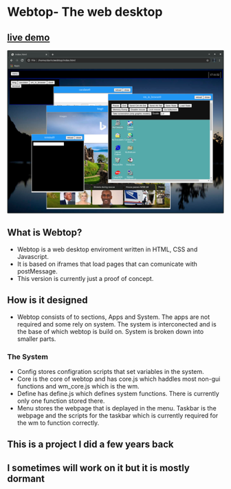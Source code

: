 # Webtop- The web desktop

## [live demo](https://darin755.github.io/webtop/)

<img src="screenshot.png">

## What is Webtop?
 - Webtop is a web desktop enviroment written in HTML, CSS and Javascript. 
 - It is based on iframes that load pages that can comunicate with postMessage. 
 - This version is currently just a proof of concept.
 ## How is it designed
 - Webtop consists of to sections, Apps and System. The apps are not required and some rely on system. The system is interconected and is the base of which webtop is build on. System is broken down into smaller parts. 
 ### The System
 - Config stores configration scripts that set variables in the system. 
 - Core is the core of webtop and has core.js which haddles most non-gui functions and wm_core.js which is the wm. 
 - Define has define.js which defines system functions. There is currently only one function stored there. 
 - Menu stores the webpage that is deplayed in the menu. Taskbar is the webpage and the scripts for the taskbar which is currently required for the wm to function correctly.

## This is a project I did a few years back
## I sometimes will work on it but it is mostly dormant 


